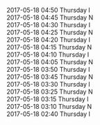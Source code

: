 2017-05-18 04:50 Thursday  I  
2017-05-18 04:45 Thursday  N  
2017-05-18 04:30 Thursday  I  
2017-05-18 04:25 Thursday  N  
2017-05-18 04:20 Thursday  I  
2017-05-18 04:15 Thursday  N  
2017-05-18 04:10 Thursday  I  
2017-05-18 04:05 Thursday  N  
2017-05-18 03:50 Thursday  I  
2017-05-18 03:45 Thursday  N  
2017-05-18 03:30 Thursday  I  
2017-05-18 03:25 Thursday  N  
2017-05-18 03:15 Thursday  I  
2017-05-18 03:10 Thursday  N  
2017-05-18 02:40 Thursday  I  
